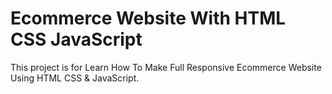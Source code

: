 # Ecommerce Website With HTML CSS JavaScript
This project is for Learn How To Make Full Responsive Ecommerce Website Using HTML CSS & JavaScript.

